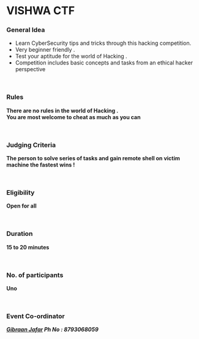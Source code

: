 <h1> <strong> VISHWA CTF </strong></h1>

<h3> General Idea </h3>
<ul>
            <li>Learn CyberSecurity tips and tricks through this hacking competition. <br /></li>
            <li>Very beginner friendly . <br /> </li>
            <li>Test your aptitude for the world of Hacking . <br /></li>
            <li>Competition includes basic concepts and tasks from an ethical hacker perspective <b /> </li>
</ul>


<br>
<h3>Rules</h3>
<p> There are no rules in the world of Hacking .<br>
    You are most welcome to cheat as much as you can</p>

<br>
<h3> Judging Criteria</h3>
<p> The person to solve series of tasks and gain remote shell
    on victim machine the fastest wins !</p>



<br />
<h3> Eligibility </h3>
<p>Open for all </p>

<br />
<h3> Duration </h3>
<p>15 to 20 minutes</p>

<br />
<h3> No. of participants </h3>
<p> Uno </p>

<br />
<h3> Event Co-ordinator </h3>
<address>
<a href="mailto:gibraan.jafar@viit.ac.in">Gibraan Jafar</a>
   Ph No : 8793068059
</address>
<br />

